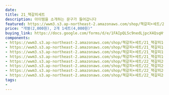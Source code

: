 ```yaml
---
date: 
title: 21_책갈피세트
description: 아이템을 소개하는 문구가 들어갑니다
featured: https://wwm3.s3.ap-northeast-2.amazonaws.com/shop/책갈피+세트/21_책갈피1+(1)r.jpg
price: "개별(2,000원), 2개 1세트(4,000원)"
buying_link: https://docs.google.com/forms/d/e/1FAIpQLSc9nedLjpcX4QsqHfsDClSUvnY_z8JjKZMrkfDJmnqozNUliA/viewform
components:
- https://wwm3.s3.ap-northeast-2.amazonaws.com/shop/책갈피+세트/21_책갈피1+(1)r.jpg
- https://wwm3.s3.ap-northeast-2.amazonaws.com/shop/책갈피+세트/21_책갈피1+(2)r.jpg
- https://wwm3.s3.ap-northeast-2.amazonaws.com/shop/책갈피+세트/21_책갈피1+(3)r.jpg
- https://wwm3.s3.ap-northeast-2.amazonaws.com/shop/책갈피+세트/21_책갈피1+(4)r.jpg
- https://wwm3.s3.ap-northeast-2.amazonaws.com/shop/책갈피+세트/22_책갈피2+(1)r.jpg
- https://wwm3.s3.ap-northeast-2.amazonaws.com/shop/책갈피+세트/22_책갈피2+(2)r.jpg
- https://wwm3.s3.ap-northeast-2.amazonaws.com/shop/책갈피+세트/22_책갈피2+(3)r.jpg
- https://wwm3.s3.ap-northeast-2.amazonaws.com/shop/책갈피+세트/22_책갈피2+(4)r.jpg
tags:
- 
---
```

